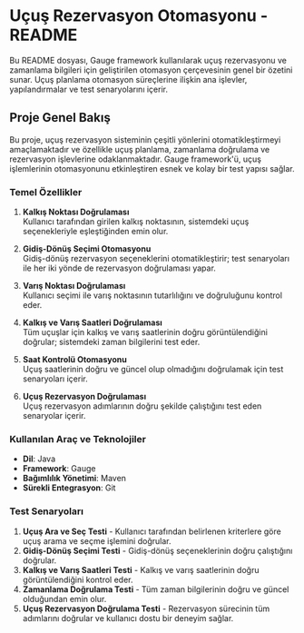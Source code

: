 # Uçuş Rezervasyon Otomasyonu - README

Bu README dosyası, Gauge framework kullanılarak uçuş rezervasyonu ve zamanlama bilgileri için geliştirilen otomasyon çerçevesinin genel bir özetini sunar. Uçuş planlama otomasyon süreçlerine ilişkin ana işlevler, yapılandırmalar ve test senaryolarını içerir.

## Proje Genel Bakış

Bu proje, uçuş rezervasyon sisteminin çeşitli yönlerini otomatikleştirmeyi amaçlamaktadır ve özellikle uçuş planlama, zamanlama doğrulama ve rezervasyon işlevlerine odaklanmaktadır. Gauge framework'ü, uçuş işlemlerinin otomasyonunu etkinleştiren esnek ve kolay bir test yapısı sağlar.

### Temel Özellikler

1. **Kalkış Noktası Doğrulaması**  
   Kullanıcı tarafından girilen kalkış noktasının, sistemdeki uçuş seçenekleriyle eşleştiğinden emin olur.

2. **Gidiş-Dönüş Seçimi Otomasyonu**  
   Gidiş-dönüş rezervasyon seçeneklerini otomatikleştirir; test senaryoları ile her iki yönde de rezervasyon doğrulaması yapar.

3. **Varış Noktası Doğrulaması**  
   Kullanıcı seçimi ile varış noktasının tutarlılığını ve doğruluğunu kontrol eder.

4. **Kalkış ve Varış Saatleri Doğrulaması**  
   Tüm uçuşlar için kalkış ve varış saatlerinin doğru görüntülendiğini doğrular; sistemdeki zaman bilgilerini test eder.

5. **Saat Kontrolü Otomasyonu**  
   Uçuş saatlerinin doğru ve güncel olup olmadığını doğrulamak için test senaryoları içerir.

6. **Uçuş Rezervasyon Doğrulaması**  
   Uçuş rezervasyon adımlarının doğru şekilde çalıştığını test eden senaryolar içerir.

### Kullanılan Araç ve Teknolojiler

- **Dil**: Java
- **Framework**: Gauge
- **Bağımlılık Yönetimi**: Maven
- **Sürekli Entegrasyon**: Git

### Test Senaryoları

1. **Uçuş Ara ve Seç Testi** - Kullanıcı tarafından belirlenen kriterlere göre uçuş arama ve seçme işlemini doğrular.
2. **Gidiş-Dönüş Seçimi Testi** - Gidiş-dönüş seçeneklerinin doğru çalıştığını doğrular.
3. **Kalkış ve Varış Saatleri Testi** - Kalkış ve varış saatlerinin doğru görüntülendiğini kontrol eder.
4. **Zamanlama Doğrulama Testi** - Tüm zaman bilgilerinin doğru ve güncel olduğundan emin olur.
5. **Uçuş Rezervasyon Doğrulama Testi** - Rezervasyon sürecinin tüm adımlarını doğrular ve kullanıcı dostu bir deneyim sağlar.


